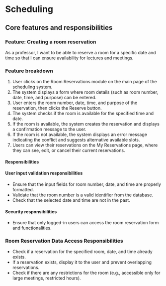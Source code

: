 # Scheduling

## Core features and responsibilities

### Feature: Creating a room reservation

As a professor, I want to be able to reserve a room for a specific date and time so that I can ensure availability for lectures and meetings.

### Feature breakdown

1. User clicks on the Room Reservations module on the main page of the scheduling system.
2. The system displays a form where room details (such as room number, date, time, and purpose) can be entered.
3. User enters the room number, date, time, and purpose of the reservation, then clicks the Reserve button.
4. The system checks if the room is available for the specified time and date.
5. If the room is available, the system creates the reservation and displays a confirmation message to the user.
6. If the room is not available, the system displays an error message indicating the conflict and suggests alternative available slots.
7. Users can view their reservations on the My Reservations page, where they can see, edit, or cancel their current reservations.

#### Responsibilities

#### User input validation responsibilities
* Ensure that the input fields for room number, date, and time are properly formatted.
* Validate that the room number is a valid identifier from the database.
* Check that the selected date and time are not in the past.

#### Security responsibilities
* Ensure that only logged-in users can access the room reservation form and functionalities.

### Room Reservation Data Access Responsibilities
* Check if a reservation for the specified room, date, and time already exists.
* If a reservation exists, display it to the user and prevent overlapping reservations.
* Check if there are any restrictions for the room (e.g., accessible only for large meetings, restricted hours).

